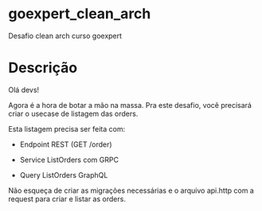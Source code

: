 # goexpert_clean_arch
Desafio clean arch curso goexpert


# Descrição

Olá devs!

Agora é a hora de botar a mão na massa. Pra este desafio, você precisará criar o usecase de listagem das orders.

Esta listagem precisa ser feita com:

- Endpoint REST (GET /order)

- Service ListOrders com GRPC

- Query ListOrders GraphQL

Não esqueça de criar as migrações necessárias e o arquivo api.http com a request para criar e listar as orders.
